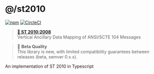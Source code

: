 # @/st2010

[![npm](https://img.shields.io/npm/v/@astronautlabs/st2010)](https://npmjs.com/package/@astronautlabs/st2010)
[![CircleCI](https://circleci.com/gh/astronautlabs/st2010.svg?style=svg)](https://circleci.com/gh/astronautlabs/st2010)

> **[📜 ST 2010:2008](https://ieeexplore.ieee.org/document/7291860)**  
> Vertical Ancillary Data Mapping of ANSI/SCTE 104 Messages

> 📝 **Beta Quality**  
> This library is new, with limited compatibility guarantees between 
> releases (beta, semver 0.x.x).

An implementation of ST 2010 in Typescript